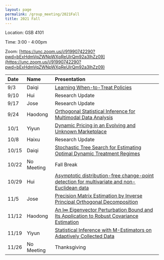 ```yaml
---
layout: page
permalink: /group_meeting/2021Fall
title: 2021 Fall
---
```


Location: GSB 4101 

Time: 3:00 - 4:00pm

Zoom: [https://unc.zoom.us/j/91990742290?pwd=bExHdmVqZWNpWXpReUlrQm92a3lhZz09](https://unc.zoom.us/j/91990742290?pwd=bExHdmVqZWNpWXpReUlrQm92a3lhZz09)



| Date    | Name       | Presentation |
| :----   | :----------------------|:------------ |
| 9/3  | Daiqi | [Learning When-to-Treat Policies](https://www.tandfonline.com/doi/pdf/10.1080/01621459.2020.1831925?needAccess=true)|
| 9/10 | Hui | Research Update| 
| 9/17 | Jose | Research Update |
| 9/24 | Haodong | [Orthogonal Statistical Inference for Multimodal Data Analysis](https://arxiv.org/abs/2103.07088)  |
| 10/1 | Yiyun | [Dynamic Pricing in an Evolving and Unknown Marketplace](https://wsxsh123.github.io/paper/Dynamic%20Pricing%20in%20an%20Evolving%20and%20Unknown%20Marketplace.pdf) |
| 10/8 | Haixu | Research Update |
| 10/15 | Daiqi | [Stochastic Tree Search for Estimating Optimal Dynamic Treatment Regimes](https://www.tandfonline.com/doi/full/10.1080/01621459.2020.1819294) |
| 10/22 | No Meeting | Fall Break |
| 10/29 | Hui | [Asymptotic distribution-free change-point detection for multivariate and non-Euclidean data](https://projecteuclid.org/journals/annals-of-statistics/volume-47/issue-1/Asymptotic-distribution-free-change-point-detection-for-multivariate-and-non/10.1214/18-AOS1691.full)|
| 11/5  | Jose | [Precision Matrix Estimation by Inverse Principal Orthogonal Decomposition](http://faculty.marshall.usc.edu/yingying-fan/publications/CMR-TFK20.pdf)|
| 11/12 | Haodong| [An l∞ Eigenvector Perturbation Bound and Its Application to Robust Covariance Estimation](https://www.jmlr.org/papers/volume18/16-140/16-140.pdf) |
| 11/19 | Yiyun | [Statistical Inference with M-Estimators on Adaptively Collected Data](https://arxiv.org/abs/2104.14074)  |
| 11/26 | No Meeting |  Thanksgiving |


